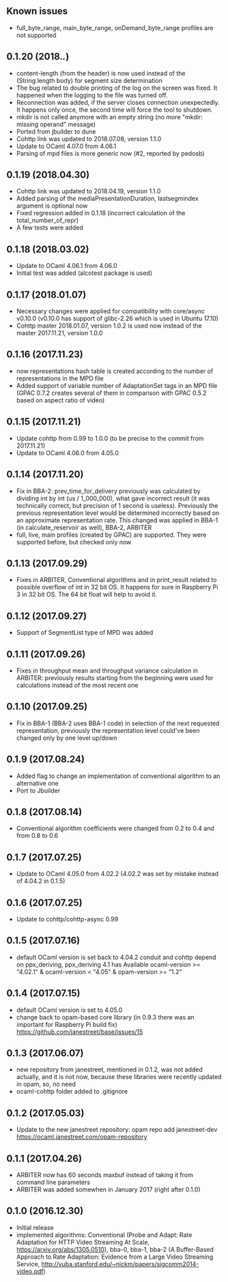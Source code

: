 Known issues
--------------------
* full_byte_range, main_byte_range, onDemand_byte_range profiles are not supported

0.1.20 (2018.*.*)
--------------------
* content-length (from the header) is now used instead of the (String.length body)
  for segment size determination
* The bug related to double printing of the log on the screen was fixed.
  It happened when the logging to the file was turned off.
* Reconnection was added, if the server closes connection unexpectedly.
  It happens only once, the second time will force the tool to shutdown.
* mkdir is not called anymore with an empty string (no more "mkdir: missing operand" message)
* Ported from jbuilder to dune
* Cohttp link was updated to 2018.07.08, version 1.1.0
* Update to OCaml 4.07.0 from 4.06.1
* Parsing of mpd files is more generic now (#2, reported by pedosb)

0.1.19 (2018.04.30)
--------------------
* Cohttp link was updated to 2018.04.19, version 1.1.0
* Added parsing of the mediaPresentationDuration, lastsegmindex argument is optional now
* Fixed regression added in 0.1.18 (incorrect calculation of the total_number_of_repr)
* A few tests were added

0.1.18 (2018.03.02)
--------------------
* Update to OCaml 4.06.1 from 4.06.0
* Initial test was added (alcotest package is used)

0.1.17 (2018.01.07)
--------------------
* Necessary changes were applied for compatibility with core/async v0.10.0
  (v0.10.0 has support of glibc-2.26 which is used in Ubuntu 17.10)
* Cohttp master 2018.01.07, version 1.0.2 is used now instead of the master 2017.11.21, version 1.0.0

0.1.16 (2017.11.23)
--------------------
* now representations hash table is created according to the number of representations in the MPD file
* Added support of variable number of AdaptationSet tags in an MPD file
  (GPAC 0.7.2 creates several of them in comparison with GPAC 0.5.2 based on aspect ratio of video)

0.1.15 (2017.11.21)
--------------------
* Update cohttp from 0.99 to 1.0.0 (to be precise to the commit from 2017.11.21)
* Update to OCaml 4.06.0 from 4.05.0

0.1.14 (2017.11.20)
--------------------
* Fix in BBA-2: prev_time_for_delivery previously was calculated by dividing int by int (us / 1_000_000), what gave incorrect result (it was technically correct, but precision of 1 second is useless). Previously the previous representation level would be determined incorrectly based on an approximate representation rate. This changed was applied in BBA-1 (in calculate_reservoir as well), BBA-2, ARBITER
* full, live, main profiles (created by GPAC) are supported. They were supported before, but checked only now

0.1.13 (2017.09.29)
--------------------
* Fixes in ARBITER, Conventional algorithms and in print_result related to possible overflow of int in 32 bit OS.
It happens for sure in Raspberry Pi 3 in 32 bit OS. The 64 bit float will help to avoid it.

0.1.12 (2017.09.27)
--------------------
* Support of SegmentList type of MPD was added

0.1.11 (2017.09.26)
--------------------
* Fixes in throughput mean and throughput variance calculation in ARBITER:
previously results starting from the beginning were used for calculations instead of the most recent one

0.1.10 (2017.09.25)
--------------------
* Fix in BBA-1 (BBA-2 uses BBA-1 code) in selection of the next requested representation,
previously the representation level could've been changed only by one level up/down

0.1.9 (2017.08.24)
--------------------
* Added flag to change an implementation of conventional algorithm to an alternative one
* Port to Jbuilder

0.1.8 (2017.08.14)
--------------------
* Conventional algorithm coefficients were changed from 0.2 to 0.4 and from 0.8 to 0.6

0.1.7 (2017.07.25)
--------------------
* Update to OCaml 4.05.0 from 4.02.2 (4.02.2 was set by mistake instead of 4.04.2 in 0.1.5)

0.1.6 (2017.07.25)
--------------------
* Update to cohttp/cohttp-async 0.99

0.1.5 (2017.07.16)
--------------------
* default OCaml version is set back to 4.04.2
conduit and cohttp depend on ppx_deriving, ppx_deriving 4.1 has
Available	ocaml-version >= "4.02.1" & ocaml-version < "4.05" & opam-version >= "1.2"

0.1.4 (2017.07.15)
--------------------
* default OCaml version is set to 4.05.0
* change back to opam-based core library (in 0.9.3 there was an important for Raspberry Pi build fix)
https://github.com/janestreet/base/issues/15

0.1.3 (2017.06.07)
--------------------
* new repository from janestreet, mentioned in 0.1.2, was not added actually,
and it is not now, because these libraries were recently updated in opam, so, no need
* ocaml-cohttp folder added to .gitignore

0.1.2 (2017.05.03)
--------------------
* Update to the new janestreet repository:
opam repo add janestreet-dev https://ocaml.janestreet.com/opam-repository

0.1.1 (2017.04.26)
--------------------
* ARBITER now has 60 seconds maxbuf instead of taking it from command line parameters
* ARBITER was added somewhen in January 2017 (right after 0.1.0)

0.1.0 (2016.12.30)
--------------------
* Initial release
* implemented algorithms: Conventional (Probe and Adapt: Rate Adaptation for HTTP Video Streaming At Scale, https://arxiv.org/abs/1305.0510), bba-0, bba-1, bba-2 (A Buffer-Based Approach to Rate Adaptation: Evidence from a Large Video Streaming Service, http://yuba.stanford.edu/~nickm/papers/sigcomm2014-video.pdf)